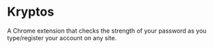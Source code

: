 # Kryptos
A Chrome extension that checks the strength of your password as you type/register your account on any site.
